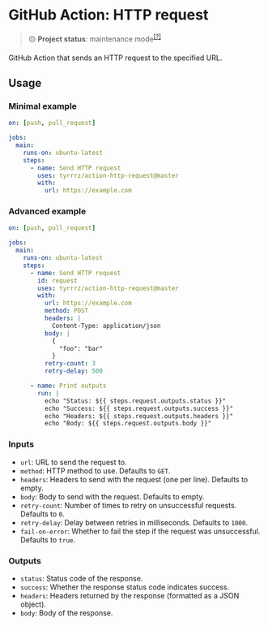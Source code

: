 # GitHub Action: HTTP request

> 🟡 **Project status**: maintenance mode<sup>[[?]](https://github.com/Tyrrrz/.github/blob/master/docs/project-status.md)</sup>

GitHub Action that sends an HTTP request to the specified URL.

## Usage

### Minimal example

```yaml
on: [push, pull_request]

jobs:
  main:
    runs-on: ubuntu-latest
    steps:
      - name: Send HTTP request
        uses: tyrrrz/action-http-request@master
        with:
          url: https://example.com
```

### Advanced example

```yaml
on: [push, pull_request]

jobs:
  main:
    runs-on: ubuntu-latest
    steps:
      - name: Send HTTP request
        id: request
        uses: tyrrrz/action-http-request@master
        with:
          url: https://example.com
          method: POST
          headers: |
            Content-Type: application/json
          body: |
            {
              "foo": "bar"
            }
          retry-count: 3
          retry-delay: 500

      - name: Print outputs
        run: |
          echo "Status: ${{ steps.request.outputs.status }}"
          echo "Success: ${{ steps.request.outputs.success }}"
          echo "Headers: ${{ steps.request.outputs.headers }}"
          echo "Body: ${{ steps.request.outputs.body }}"
```

### Inputs

- `url`: URL to send the request to.
- `method`: HTTP method to use. Defaults to `GET`.
- `headers`: Headers to send with the request (one per line). Defaults to empty.
- `body`: Body to send with the request. Defaults to empty.
- `retry-count`: Number of times to retry on unsuccessful requests. Defaults to `0`.
- `retry-delay`: Delay between retries in milliseconds. Defaults to `1000`.
- `fail-on-error`: Whether to fail the step if the request was unsuccessful. Defaults to `true`.

### Outputs

- `status`: Status code of the response.
- `success`: Whether the response status code indicates success.
- `headers`: Headers returned by the response (formatted as a JSON object).
- `body`: Body of the response.
